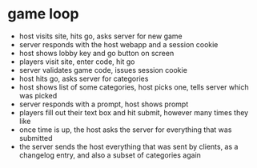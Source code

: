 # game loop

- host visits site, hits go, asks server for new game
- server responds with the host webapp and a session cookie
- host shows lobby key and go button on screen
- players visit site, enter code, hit go
- server validates game code, issues session cookie
- host hits go, asks server for categories
- host shows list of some categories, host picks one, tells server which was picked
- server responds with a prompt, host shows prompt
- players fill out their text box and hit submit, however many times they like
- once time is up, the host asks the server for everything that was submitted
- the server sends the host everything that was sent by clients, as a changelog entry, and also a subset of categories again
